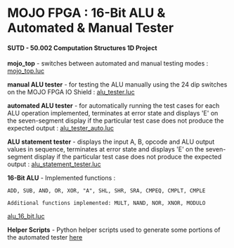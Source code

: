 # MOJO FPGA : 16-Bit ALU & Automated & Manual Tester 
#### SUTD - 50.002 Computation Structures 1D Project

__mojo_top__ - switches between automated and manual testing modes : [mojo_top.luc](https://github.com/lowenhere/SUTD_50002_1D_16_Bit_ALU/blob/master/source/mojo_top.luc) 

__manual ALU tester__ - for testing the ALU manually using the 24 dip switches on the MOJO FPGA IO Shield : [alu_tester.luc](https://github.com/lowenhere/SUTD_50002_1D_16_Bit_ALU/blob/master/source/alu_tester.luc) 

__automated ALU tester__ - for automatically running the test cases for each ALU operation implemented, terminates at error state and displays 'E' on the seven-segment display if the particular test case does not produce the expected output :  [alu_tester_auto.luc](https://github.com/lowenhere/SUTD_50002_1D_16_Bit_ALU/blob/master/source/alu_tester_auto.luc) 

__ALU statement tester__ - displays the input A, B, opcode and ALU output values in sequence, terminates at error state and displays 'E' on the seven-segment display if the particular test case does not produce the expected output :  [alu_statement_tester.luc](https://github.com/lowenhere/SUTD_50002_1D_16_Bit_ALU/blob/master/source/alu_statement_tester.luc) 

__16-Bit ALU__ - Implemented functions :
	
	ADD, SUB, AND, OR, XOR, "A", SHL, SHR, SRA, CMPEQ, CMPLT, CMPLE
	
	Additional functions implemented: MULT, NAND, NOR, XNOR, MODULO
 [alu_16_bit.luc](https://github.com/lowenhere/SUTD_50002_1D_16_Bit_ALU/blob/master/source/alu_16_bit.luc) 

__Helper Scripts__ - Python helper scripts used to generate some portions of the automated tester [here](https://github.com/lowenhere/SUTD_50002_1D_16_Bit_ALU/blob/master/scripts/helper_scripts.ipynb) 
